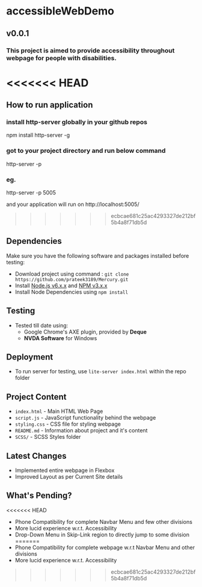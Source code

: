 # accessibleWebDemo
## v0.0.1

### This project is aimed to provide accessibility throughout webpage for people with disabilities.

<<<<<<< HEAD
=======
## How to run application
### install http-server globally in your github repos
npm install http-server -g

### got to your project directory and run below command
http-server -p <port number>
### eg.
http-server -p 5005
	
and your application will run on
http://localhost:5005/

>>>>>>> ecbcae681c25ac4293327de212bf5b4a8f71db5d
## Dependencies

Make sure you have the following software and packages installed before testing:

- Download project using command : ```git clone https://github.com/prateek3189/Mercury.git```
- Install [Node.js v6.x.x](https://nodejs.org/dist/latest-v6.x/) and [NPM v3.x.x](https://nodejs.org/dist/latest-v6.x/)
- Install Node Dependencies using ```npm install```

## Testing

- Tested till date using:
	- Google Chrome's AXE plugin, provided by <b>Deque</b>
	- <b>NVDA Software</b> for Windows


## Deployment

- To run server for testing, use `lite-server index.html` within the repo folder

## Project Content

- `index.html` - Main HTML Web Page
- `script.js` - JavaScript functionality behind the webpage
- `styling.css` - CSS file for styling webpage
- `README.md` - Information about project and it's content
- `SCSS/` - SCSS Styles folder

## Latest Changes

- Implemented entire webpage in Flexbox
- Improved Layout as per Current Site details

## What's Pending?

<<<<<<< HEAD
- Phone Compatibility for complete Navbar Menu and few other divisions
- More lucid experience w.r.t. Accessibility
- Drop-Down Menu in Skip-Link region to directly jump to some division
=======
- Phone Compatibility for complete webpage w.r.t Navbar Menu and other divisions
- More lucid experience w.r.t. Accessibility
>>>>>>> ecbcae681c25ac4293327de212bf5b4a8f71db5d
